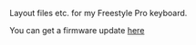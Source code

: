 Layout files etc. for my Freestyle Pro keyboard.

You can get a firmware update [here](https://www.kinesis-ergo.com/freestyle-pro-resource-page/)
